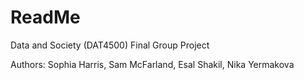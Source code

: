 # ReadMe
Data and Society (DAT4500) Final Group Project

Authors: Sophia Harris, Sam McFarland, Esal Shakil, Nika Yermakova
